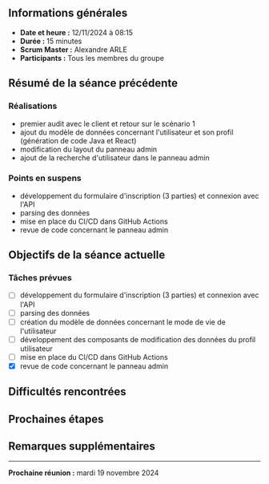 ## Informations générales

- **Date et heure :** 12/11/2024 à 08:15
- **Durée :** 15 minutes
- **Scrum Master :** Alexandre ARLE
- **Participants :** Tous les membres du groupe

## Résumé de la séance précédente

### Réalisations

- premier audit avec le client et retour sur le scénario 1
- ajout du modèle de données concernant l'utilisateur et son profil (génération de code Java et React)
- modification du layout du panneau admin
- ajout de la recherche d'utilisateur dans le panneau admin

### Points en suspens
- développement du formulaire d'inscription (3 parties) et connexion avec l'API
- parsing des données
- mise en place du CI/CD dans GitHub Actions
- revue de code concernant le panneau admin

## Objectifs de la séance actuelle

### Tâches prévues
- [ ] développement du formulaire d'inscription (3 parties) et connexion avec l'API
- [ ] parsing des données
- [ ] création du modèle de données concernant le mode de vie de l'utilisateur
- [ ] développement des composants de modification des données du profil utilisateur
- [ ] mise en place du CI/CD dans GitHub Actions
- [x] revue de code concernant le panneau admin

## Difficultés rencontrées

## Prochaines étapes


## Remarques supplémentaires

---

**Prochaine réunion :** mardi 19 novembre 2024
